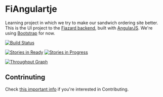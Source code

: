 FiAngulartje
============
Learning project in which we try to make our sandwich ordering site better. This is the UI project to the [Fiazard backend](https://github.com/SoftwareSandbox/Fiazard), built with [AngularJS](https://angularjs.org/). We're using [Bootstrap](http://getbootstrap.com) for now.

[![Build Status](https://travis-ci.org/SoftwareSandbox/FiAngulartje.svg?branch=master)](https://travis-ci.org/SoftwareSandbox/FiAngulartje)

[![Stories in Ready](https://badge.waffle.io/softwaresandbox/fiangulartje.svg?label=ready&title=Ready)](http://waffle.io/softwaresandbox/fiangulartje)
[![Stories in Progress](https://badge.waffle.io/softwaresandbox/fiangulartje.svg?label=in%20progress&title=In%20Progress)](http://waffle.io/softwaresandbox/fiangulartje)

[![Throughput Graph](https://graphs.waffle.io/softwaresandbox/fiangulartje/throughput.svg)](https://waffle.io/softwaresandbox/fiangulartje/metrics)

## Contrinuting
Check [this important info](CONTRIBUTE.md) if you're interested in Contributing.
